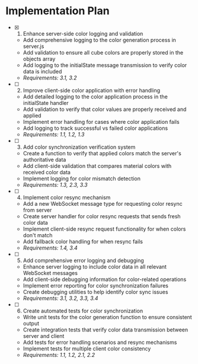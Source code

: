# Implementation Plan

- [x] 1. Enhance server-side color logging and validation
  - Add comprehensive logging to the color generation process in server.js
  - Add validation to ensure all cube colors are properly stored in the objects array
  - Add logging to the initialState message transmission to verify color data is included
  - _Requirements: 3.1, 3.2_

- [ ] 2. Improve client-side color application with error handling
  - Add detailed logging to the color application process in the initialState handler
  - Add validation to verify that color values are properly received and applied
  - Implement error handling for cases where color application fails
  - Add logging to track successful vs failed color applications
  - _Requirements: 1.1, 1.2, 1.3_

- [ ] 3. Add color synchronization verification system
  - Create a function to verify that applied colors match the server's authoritative data
  - Add client-side validation that compares material colors with received color data
  - Implement logging for color mismatch detection
  - _Requirements: 1.3, 2.3, 3.3_

- [ ] 4. Implement color resync mechanism
  - Add a new WebSocket message type for requesting color resync from server
  - Create server handler for color resync requests that sends fresh color data
  - Implement client-side resync request functionality for when colors don't match
  - Add fallback color handling for when resync fails
  - _Requirements: 1.4, 3.4_

- [ ] 5. Add comprehensive error logging and debugging
  - Enhance server logging to include color data in all relevant WebSocket messages
  - Add client-side debugging information for color-related operations
  - Implement error reporting for color synchronization failures
  - Create debugging utilities to help identify color sync issues
  - _Requirements: 3.1, 3.2, 3.3, 3.4_

- [ ] 6. Create automated tests for color synchronization
  - Write unit tests for the color generation function to ensure consistent output
  - Create integration tests that verify color data transmission between server and client
  - Add tests for error handling scenarios and resync mechanisms
  - Implement tests for multiple client color consistency
  - _Requirements: 1.1, 1.2, 2.1, 2.2_